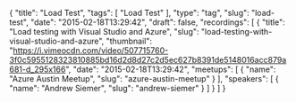 {
  "title": "Load Test",
  "tags": [
    "Load Test"
  ],
  "type": "tag",
  "slug": "load-test",
  "date": "2015-02-18T13:29:42",
  "draft": false,
  "recordings": [
    {
      "title": "Load testing with Visual Studio and Azure",
      "slug": "load-testing-with-visual-studio-and-azure",
      "thumbnail": "https://i.vimeocdn.com/video/507715760-3f0c5955128323810885bd16d2d8d27c2d5ec627b8391de5148016acc879a681-d_295x166",
      "date": "2015-02-18T13:29:42",
      "meetups": [
        {
          "name": "Azure Austin Meetup",
          "slug": "azure-austin-meetup"
        }
      ],
      "speakers": [
        {
          "name": "Andrew Siemer",
          "slug": "andrew-siemer"
        }
      ]
    }
  ]
}